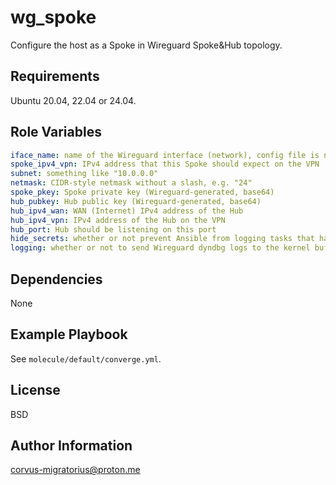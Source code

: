 wg_spoke
=========

Configure the host as a Spoke in Wireguard Spoke&Hub topology.

Requirements
------------

Ubuntu 20.04, 22.04 or 24.04.

Role Variables
--------------

```yaml
iface_name: name of the Wireguard interface (network), config file is named after it; WARNING, dashes are not supported
spoke_ipv4_vpn: IPv4 address that this Spoke should expect on the VPN
subnet: something like "10.0.0.0"
netmask: CIDR-style netmask without a slash, e.g. "24"
spoke_pkey: Spoke private key (Wireguard-generated, base64)
hub_pubkey: Hub public key (Wireguard-generated, base64)
hub_ipv4_wan: WAN (Internet) IPv4 address of the Hub
hub_ipv4_vpn: IPv4 address of the Hub on the VPN
hub_port: Hub should be listening on this port
hide_secrets: whether or not prevent Ansible from logging tasks that handle sensitive info like keys (default is `true`)
logging: whether or not to send Wireguard dyndbg logs to the kernel buffer accesible via journalctl -ek (default is `true`)
```

Dependencies
------------

None

Example Playbook
----------------

See `molecule/default/converge.yml`.

License
-------

BSD

Author Information
------------------

corvus-migratorius@proton.me
